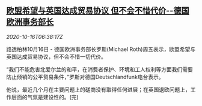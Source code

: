 <!--1602832997000-->
[欧盟希望与英国达成贸易协议 但不会不惜代价--德国欧洲事务部长](https://cn.reuters.com/article/germany-eu-uk-1016-fri-idCNKBS2710TW)
------

<div><i>2020-10-16T06:38:17Z</i></div><p>路透柏林10月16日 - 德国欧洲事务部长罗斯(Michael Roth)周五表示，欧盟希望与英国达成贸易协议，但不会不惜一切代价。</p><p>“我们不能危害北爱尔兰的和平，在消费者保护、环境和工人权利等方面我们需要防止倾销的公平贸易条件，”罗斯对德国Deutschlandfunk电台表示。</p><p>他说，最近几个月在主要问题上的磋商没有取得任何进展；在英国退欧问题上，工作层面的气氛是建设性的。(完)</p>
